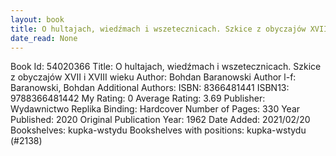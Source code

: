 ```yaml
---
layout: book
title: O hultajach, wiedźmach i wszetecznicach. Szkice z obyczajów XVII i XVIII wieku
date_read: None
---
```


Book Id: 54020366
Title: O hultajach, wiedźmach i wszetecznicach. Szkice z obyczajów XVII i XVIII wieku
Author: Bohdan Baranowski
Author l-f: Baranowski, Bohdan
Additional Authors: 
ISBN: 8366481441
ISBN13: 9788366481442
My Rating: 0
Average Rating: 3.69
Publisher: Wydawnictwo Replika
Binding: Hardcover
Number of Pages: 330
Year Published: 2020
Original Publication Year: 1962
Date Added: 2021/02/20
Bookshelves: kupka-wstydu
Bookshelves with positions: kupka-wstydu (#2138)

